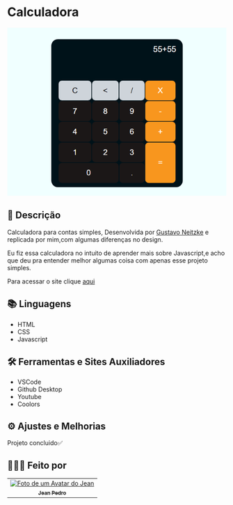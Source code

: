 # Calculadora


<img src="./assets/img/Capturar.PNG" alt="">

## 📝 Descrição

Calculadora para contas simples, Desenvolvida por [Gustavo Neitzke](https://www.youtube.com/c/GustavoNeitzke) e replicada por mim,com algumas diferenças no design.

Eu fiz essa calculadora no intuito de aprender mais sobre Javascript,e acho que deu pra entender melhor algumas coisa com apenas esse projeto simples.

Para acessar o site clique [aqui](https://jeanaraga.github.io/Calculadora/)

## 📚 Linguagens

- HTML
- CSS
- Javascript

## 🛠 Ferramentas e Sites Auxiliadores

- VSCode
- Github Desktop
- Youtube
- Coolors

## ⚙️ Ajustes e Melhorias

Projeto concluido✅

## 👨🏾‍💻 Feito por 

<table>
  <tr>
    <td align="center">
    <a href="#">
        <img src="https://avatars.githubusercontent.com/u/93811651?s=400&u=8310b85f88bc81cc9c031997caea03d4aec65d5c&v=4" width="100px;" alt="Foto de um Avatar do Jean"/><br>
        <sub>
          <b>Jean Pedro</b>
        </sub>
      </a>
    </td>
  </tr>
</table>

